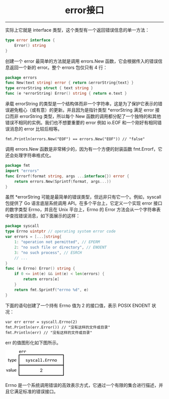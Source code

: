 <center><h1>error接口</h1></center>

---

实际上它就是 interface 类型，这个类型有一个返回错误信息的单一方法：

```go
type error interface {
    Error() string
}
```

创建一个 error 最简单的方法就是调用 errors.New 函数，它会根据传入的错误信息返回一个新的 error。整个 errors 包仅只有 4 行：

```go
package errors
func New(text string) error { return &errorString{text} }
type errorString struct { text string }
func (e *errorString) Error() string { return e.text }
```

承载 errorString 的类型是一个结构体而非一个字符串，这是为了保护它表示的错误避免粗心（或有意）的更新。并且因为是指针类型 \*errorString 满足 error 接口而非 errorString 类型，所以每个 New 函数的调用都分配了一个独特的和其他错误不相同的实例。我们也不想要重要的 error 例如 io.EOF 和一个刚好有相同错误消息的 error 比较后相等。

```
fmt.Println(errors.New("EOF") == errors.New("EOF")) // "false"
```

调用 errors.New 函数是非常稀少的，因为有一个方便的封装函数 fmt.Errorf，它还会处理字符串格式化。

```go
package fmt
import "errors"
func Errorf(format string, args ...interface{}) error {
    return errors.New(Sprintf(format, args...))
}
```

虽然 \*errorString 可能是最简单的错误类型，但远非只有它一个。例如，syscall 包提供了 Go 语言底层系统调用 API。在多个平台上，它定义一个实现 error 接口的数字类型 Errno，并且在 Unix 平台上，Errno 的 Error 方法会从一个字符串表中查找错误消息，如下面展示的这样：

```go
package syscall
type Errno uintptr // operating system error code
var errors = [...]string{
    1: "operation not permitted", // EPERM
    2: "no such file or directory", // ENOENT
    3: "no such process", // ESRCH
    // ...
}
func (e Errno) Error() string {
    if 0 <= int(e) && int(e) < len(errors) {
        return errors[e]
    }
    return fmt.Sprintf("errno %d", e)
}
```

下面的语句创建了一个持有 Errno 值为 2 的接口值，表示 POSIX ENOENT 状况：

```
var err error = syscall.Errno(2)
fmt.Println(err.Error()) // "没有这样的文件或目录"
fmt.Println(err) // "没有这样的文件或目录"
```

err 的值图形化如下图所示。

![file](../../img/6-接口/12-error接口/file.gif)

Errno 是一个系统调用错误的高效表示方式，它通过一个有限的集合进行描述，并且它满足标准的错误接口。
